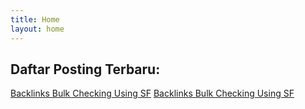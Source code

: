 ```yaml
---
title: Home
layout: home
---
```


## Daftar Posting Terbaru:

[Backlinks Bulk Checking Using SF](https://syahidmid.github.io/catatan/2024/02/05/backlinks-bulk-checking-using-sf.html)
[Backlinks Bulk Checking Using SF](/2024/02/05/backlinks-bulk-checking-using-sf.html)


